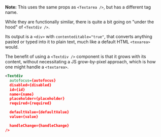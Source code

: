 **Note:** This uses the same props as `<Textarea />`, but has a different tag name.

While they are functionally similar, there is quite a bit going on "under the hood" of `<Textdiv />`.

Its output is a `<div>` with `contenteditable="true"`, that converts anything pasted or typed into it to plain text, much like a default HTML `<texarea>` would.

The benefit of using a `<Textdiv />` component is that it grows with its content, without necessitating a JS grow-by-pixel approach, which is how one might handle a `<textarea>`.

```xml
<Textdiv
  autofocus={autofocus}
  disabled={disabled}
  id={id}
  name={name}
  placeholder={placeholder}
  required={required}

  defaultValue={defaultValue}
  value={value}

  handleChange={handleChange}
/>
```